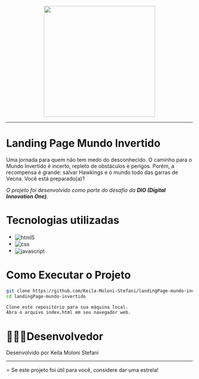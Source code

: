 <p align="center">
    <img width="300" src="https://micheleambrosio.github.io/semana-frontend-mundo-invertido/assets/images/banner/logo.svg">
</p>

-------

# Landing Page Mundo Invertido

Uma jornada para quem não tem medo do desconhecido. O caminho para o Mundo Invertido é incerto, repleto de obstáculos e perigos. Porém, a recompensa é grande: salvar Hawkings e o mundo todo das garras de Vecna. Você está preparado(a)? 

*O projeto foi desenvolvido como parte do desafio da **DIO (Digital Innovation One)**.*


# Tecnologias utilizadas
- <img align="center" alt="html5" src="https://img.shields.io/badge/HTML5-E34F26?style=for-the-badge&logo=html5&logoColor=white">
- <img align="center" alt="css" src="https://img.shields.io/badge/CSS3-1572B6?style=for-the-badge&logo=css3&logoColor=white">
- <img align="center" alt="javascript" src="https://img.shields.io/badge/JavaScript-F7DF1E?style=for-the-badge&logo=javascript&logocolor=black">

# Como Executar o Projeto
```bash
git clone https://github.com/Keila-Moloni-Stefani/landingPage-mundo-invertido.git
cd landingPage-mundo-invertido
```
```bash
Clone este repositório para sua máquina local.
Abra o arquivo index.html em seu navegador web.
```

# 👩🏻‍💻Desenvolvedor
Desenvolvido por Keila Moloni Stefani
________________________________________
⭐ Se este projeto foi útil para você, considere dar uma estrela!


